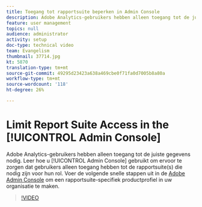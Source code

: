 ```yaml
---
title: Toegang tot rapportsuite beperken in Admin Console
description: Adobe Analytics-gebruikers hebben alleen toegang tot de juiste gegevens nodig. Leer hoe u de Admin Console gebruikt om ervoor te zorgen dat gebruikers alleen toegang hebben tot de rapportsuite(s) die nodig zijn voor hun rol. Voer de volgende snelle stappen uit in de Adobe Admin Console om een rapportsuite-specifiek productprofiel in uw organisatie te maken.
feature: user management
topics: null
audience: administrator
activity: setup
doc-type: technical video
team: Evangelism
thumbnail: 37714.jpg
kt: 5870
translation-type: tm+mt
source-git-commit: 49295d23423a638a469cbe0f71fa0d7005b8a80a
workflow-type: tm+mt
source-wordcount: '118'
ht-degree: 26%

---
```



# Limit Report Suite Access in the [!UICONTROL Admin Console]

Adobe Analytics-gebruikers hebben alleen toegang tot de juiste gegevens nodig. Leer hoe u [!UICONTROL Admin Console] gebruikt om ervoor te zorgen dat gebruikers alleen toegang hebben tot de rapportsuite(s) die nodig zijn voor hun rol. Voer de volgende snelle stappen uit in de [Adobe Admin Console](https://adminconsole.adobe.com/) om een rapportsuite-specifiek productprofiel in uw organisatie te maken.

>[!VIDEO](https://video.tv.adobe.com/v/37714/?quality=12&learn=on)
